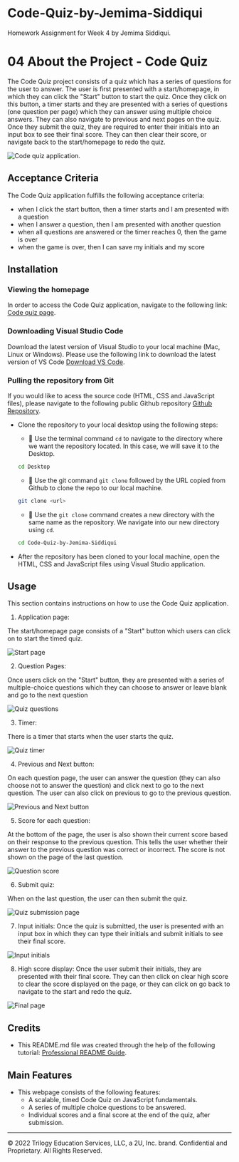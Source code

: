 # Code-Quiz-by-Jemima-Siddiqui

Homework Assignment for Week 4 by Jemima Siddiqui. 

# 04 About the Project - Code Quiz

The Code Quiz project consists of a quiz which has a series of questions for the user to answer. The user is first presented with a start/homepage, in which they can click the "Start" button to start the quiz. Once they click on this button, a timer starts and they are presented with a series of questions (one question per page) which they can answer using multiple choice answers. They can also navigate to previous and next pages on the quiz. Once they submit the quiz, they are required to enter their initials into an input box to see their final score. They can then clear their score, or navigate back to the start/homepage to redo the quiz. 

![Code quiz application.](./assets/images/start-page.png)

## Acceptance Criteria

The Code Quiz application fulfills the following acceptance criteria: 
* when I click the start button, then a timer starts and I am presented with a question
* when I answer a question, then I am presented with another question
* when all questions are answered or the timer reaches 0, then the game is over
* when the game is over, then I can save my initials and my score

## Installation

### Viewing the homepage 

In order to access the Code Quiz application, navigate to the following link: 
 [Code quiz page](https://jemimasiddiqui.github.io/Code-Quiz-by-Jemima-Siddiqui/). 

### Downloading Visual Studio Code 

 Download the latest version of Visual Studio to your local machine (Mac, Linux or Windows). Please use the following link to download the latest version of VS Code [Download VS Code](https://code.visualstudio.com/download). 

### Pulling the repository from Git 

If you would like to acess the source code (HTML, CSS and JavaScript files), please navigate to the following public Github repository [Github Repository](https://github.com/JemimaSiddiqui/Code-Quiz-by-Jemima-Siddiqui.git). 

* Clone the repository to your local desktop using the following steps:

  * 🔑 Use the terminal command `cd` to navigate to the directory where we want the repository located. In this case, we will save it to the Desktop. 

  ```bash
  cd Desktop
  ```

  * 🔑 Use the git command `git clone` followed by the URL copied from Github to clone the repo to our local machine.

  ```bash
  git clone <url>
  ```

  * 🔑 Use the `git clone` command creates a new directory with the same name as the repository. We navigate into our new directory using `cd`.

  ```bash
  cd Code-Quiz-by-Jemima-Siddiqui
  ```
* After the repository has been cloned to your local machine, open the HTML, CSS and JavaScript files using Visual Studio application. 

## Usage 

This section contains instructions on how to use the Code Quiz application. 

1. Application page: 

The start/homepage page consists of a "Start" button which users can click on to start the timed quiz. 

![Start page](./assets/images/start-page.png)

2. Question Pages:

Once users click on the "Start" button, they are presented with a series of multiple-choice questions which they can choose to answer or leave blank and go to the next question

![Quiz questions](./assets/images/quiz-questions.png)

3. Timer:

There is a timer that starts when the user starts the quiz. 

![Quiz timer](./assets/images/quiz-timer.png)

4. Previous and Next button: 

On each question page, the user can answer the question (they can also choose not to answer the question) and click next to go to the next question. The user can also click on previous to go to the previous question. 

![Previous and Next button](./assets/images/prev-next-button.png)

5. Score for each question: 

At the bottom of the page, the user is also shown their current score based on their response to the previous question. This tells the user whether their answer to the previous question was correct or incorrect. The score is not shown on the page of the last question. 

![Question score](./assets/images/question-score.png)

6. Submit quiz: 

When on the last question, the user can then submit the quiz. 

![Quiz submission page](./assets/images/submission.png)

7. Input initials: 
Once the quiz is submitted, the user is presented with an input box in which they can type their initials and submit initials to see their final score. 

![Input initials](./assets/images/input-name.png)

8. High score display: 
Once the user submit their initials, they are presented with their final score. They can then click on clear high score to clear the score displayed on the page, or they can click on go back to navigate to the start and redo the quiz. 

![Final page](./assets/images/final-page.png)

## Credits

* This README.md file was created through the help of the following tutorial: [Professional README Guide](https://coding-boot-camp.github.io/full-stack/github/professional-readme-guide).

## Main Features

* This webpage consists of the following features: 
  * A scalable, timed Code Quiz on JavaScript fundamentals. 
  * A series of multiple choice questions to be answered. 
  * Individual scores and a final score at the end of the quiz, after submission.
---
© 2022 Trilogy Education Services, LLC, a 2U, Inc. brand. Confidential and Proprietary. All Rights Reserved.

